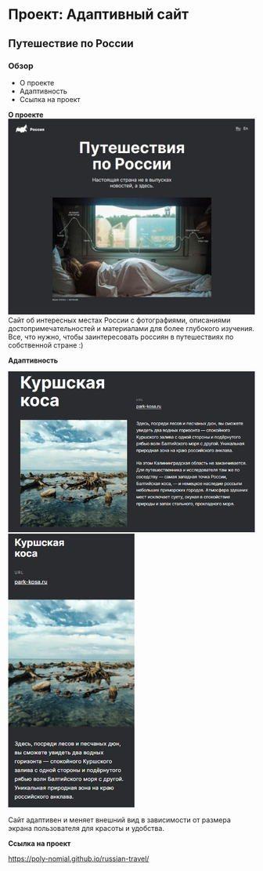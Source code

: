 # Проект: Адаптивный сайт
## Путешествие по России

### Обзор
* О проекте
* Адаптивность
* Ссылка на проект

**О проекте**
![Хедер и первый блок](https://github.com/poly-nomial/russian-travel/blob/1ddf98f9af9f27bcac4a5580da48d934998b90cb/images/screenshots/main-screen.png?raw=true)
Сайт об интересных местах России с фотографиями, описаниями достопримечательностей и материалами для более глубокого изучения. Все, что нужно, чтобы заинтересовать россиян в путешествиях по собственной стране :)

**Адаптивность**

![Сайт на мониторе](https://github.com/poly-nomial/russian-travel/blob/1ddf98f9af9f27bcac4a5580da48d934998b90cb/images/screenshots/adaptivity-wide.png?raw=true)
![Сайт на мобильном устройстве](https://github.com/poly-nomial/russian-travel/blob/1ddf98f9af9f27bcac4a5580da48d934998b90cb/images/screenshots/adaptivity-narrow.png?raw=true)

Сайт адаптивен и меняет внешний вид в зависимости от размера экрана пользователя для красоты и удобства.

**Ссылка на проект**

https://poly-nomial.github.io/russian-travel/
